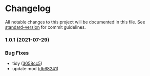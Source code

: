 # Changelog

All notable changes to this project will be documented in this file. See [standard-version](https://github.com/conventional-changelog/standard-version) for commit guidelines.

### 1.0.1 (2021-07-29)


### Bug Fixes

* tidy ([3058cc5](/github.com/powerfulweb/hugo-mod/commit/3058cc53e5bd10c045e7bf9890f383d5c2883857))
* update mod ([db68241](/github.com/powerfulweb/hugo-mod/commit/db68241e7ee9624bc094cd2f193856dc43dc20ec))
